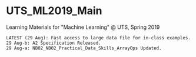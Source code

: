 # UTS_ML2019_Main
Learning Materials for "Machine Learning" @ UTS, Spring 2019

```
LATEST (29 Aug): Fast access to large data file for in-class examples.
29 Aug-b: A2 Specification Released.
29 Aug-a: NB02_NB02_Practical_Data_Skills_ArrayOps Updated.
```
